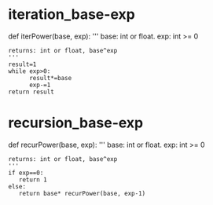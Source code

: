 # iteration_base-exp


def iterPower(base, exp):
    '''
    base: int or float.
    exp: int >= 0
 
    returns: int or float, base^exp
    '''
    result=1
    while exp>0:
          result*=base
          exp-=1
    return result
    
    
    
# recursion_base-exp


def recurPower(base, exp):
    '''
    base: int or float.
    exp: int >= 0
 
    returns: int or float, base^exp
    '''
    if exp==0:
       return 1
    else:
       return base* recurPower(base, exp-1)
    
    
    

